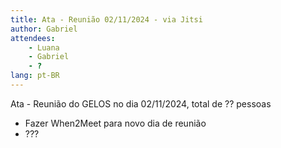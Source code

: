 ```yaml
---
title: Ata - Reunião 02/11/2024 - via Jitsi
author: Gabriel
attendees:
    - Luana
    - Gabriel
    - ?
lang: pt-BR
---
```


Ata - Reunião do GELOS no dia 02/11/2024, total de ?? pessoas

- Fazer When2Meet para novo dia de reunião
- ???
